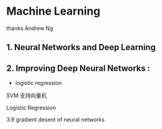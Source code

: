 # Machine Learning 

thanks Andrew Ng

## 1. Neural Networks  and Deep Learning 

## 2. Improving Deep Neural Networks :
-   logistic regression

SVM 支持向量机

Logistic Regression

3.9 gradient desent of neural networks



